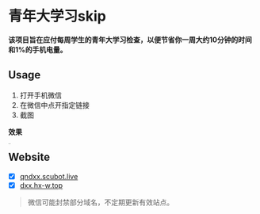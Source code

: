 # 青年大学习skip

**该项目旨在应付每周学生的青年大学习检查，以便节省你一周大约10分钟的时间和1%的手机电量。**



## Usage

1. 打开手机微信
2. 在微信中点开指定链接
3. 截图



**效果**

<img src="https://ibed.csgowiki.top/image/20220116162200.png" align="left" alt="demo" style="zoom:10%;" />



## Website

- [x] [qndxx.scubot.live](https://qndxx.scubot.live)
- [x] [dxx.hx-w.top](https://dxx.hx-w.top)

> 微信可能封禁部分域名，不定期更新有效站点。